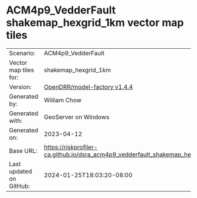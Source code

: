 # ACM4p9_VedderFault shakemap_hexgrid_1km vector map tiles

|    			|			|
| --------------------- | --------------------- |
| Scenario:		| ACM4p9_VedderFault		|
| Vector map tiles for:	| shakemap_hexgrid_1km		|
| Version:		| [OpenDRR/model-factory v1.4.4](https://github.com/OpenDRR/model-factory/releases/tag/v1.4.4)	|
| Generated by:		| William Chow	|
| Generated with:	| GeoServer on Windows	|
| Generated on:		| 2023-04-12	|
| Base URL:		| <https://riskprofiler-ca.github.io/dsra_acm4p9_vedderfault_shakemap_hexgrid_1km/> |
| Last updated on GitHub: | 2024-01-25T18:03:20-08:00 |
